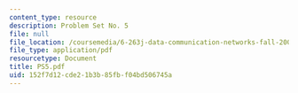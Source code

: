 ```yaml
---
content_type: resource
description: Problem Set No. 5
file: null
file_location: /coursemedia/6-263j-data-communication-networks-fall-2002/152f7d12cde21b3b85fbf04bd506745a_PS5.pdf
file_type: application/pdf
resourcetype: Document
title: PS5.pdf
uid: 152f7d12-cde2-1b3b-85fb-f04bd506745a
---
```

